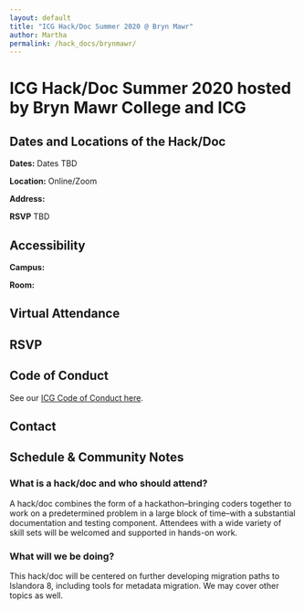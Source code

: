 ```yaml
---
layout: default
title: "ICG Hack/Doc Summer 2020 @ Bryn Mawr" 
author: Martha
permalink: /hack_docs/brynmawr/
---
```



# ICG Hack/Doc Summer 2020 hosted by Bryn Mawr College and ICG

## Dates and Locations of the Hack/Doc
**Dates:** Dates TBD

**Location:** Online/Zoom

**Address:** 

**RSVP**
TBD

## Accessibility
**Campus:** 


**Room:**

## Virtual Attendance


## RSVP

## Code of Conduct
See our [ICG Code of Conduct here](https://github.com/Islandora-Collaboration-Group/icg_information/blob/master/code-of-conduct.md).

## Contact

## Schedule & Community Notes

### What is a hack/doc and who should attend?
A hack/doc combines the form of a hackathon–bringing coders together to work on a predetermined problem in a large block of time–with a substantial documentation and testing component. Attendees with a wide variety of skill sets will be welcomed and supported in hands-on work. 
 
### What will we be doing?

This hack/doc will be centered on further developing migration paths to Islandora 8, including tools for metadata migration. We may cover other topics as well.

 
